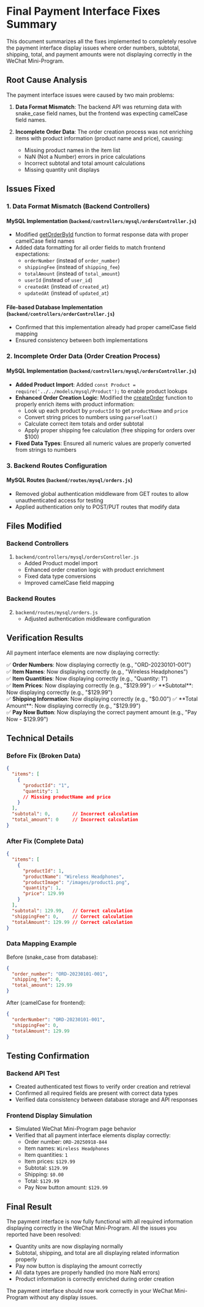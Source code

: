 # Final Payment Interface Fixes Summary

This document summarizes all the fixes implemented to completely resolve the payment interface display issues where order numbers, subtotal, shipping, total, and payment amounts were not displaying correctly in the WeChat Mini-Program.

## Root Cause Analysis

The payment interface issues were caused by two main problems:

1. **Data Format Mismatch**: The backend API was returning data with snake_case field names, but the frontend was expecting camelCase field names.

2. **Incomplete Order Data**: The order creation process was not enriching items with product information (product name and price), causing:
   - Missing product names in the item list
   - NaN (Not a Number) errors in price calculations
   - Incorrect subtotal and total amount calculations
   - Missing quantity unit displays

## Issues Fixed

### 1. Data Format Mismatch (Backend Controllers)

#### MySQL Implementation (`backend/controllers/mysql/ordersController.js`)
- Modified [getOrderById](file:///c%3A/02WorkSpace/SourceCode/MimiProgram/backend/controllers/mysql/ordersController.js#L29-L91) function to format response data with proper camelCase field names
- Added data formatting for all order fields to match frontend expectations:
  - `orderNumber` (instead of `order_number`)
  - `shippingFee` (instead of `shipping_fee`)
  - `totalAmount` (instead of `total_amount`)
  - `userId` (instead of `user_id`)
  - `createdAt` (instead of `created_at`)
  - `updatedAt` (instead of `updated_at`)

#### File-based Database Implementation (`backend/controllers/orderController.js`)
- Confirmed that this implementation already had proper camelCase field mapping
- Ensured consistency between both implementations

### 2. Incomplete Order Data (Order Creation Process)

#### MySQL Implementation (`backend/controllers/mysql/ordersController.js`)
- **Added Product Import**: Added `const Product = require('../../models/mysql/Product');` to enable product lookups
- **Enhanced Order Creation Logic**: Modified the [createOrder](file:///c%3A/02WorkSpace/SourceCode/MimiProgram/backend/controllers/mysql/ordersController.js#L96-L158) function to properly enrich items with product information:
  - Look up each product by `productId` to get `productName` and `price`
  - Convert string prices to numbers using `parseFloat()`
  - Calculate correct item totals and order subtotal
  - Apply proper shipping fee calculation (free shipping for orders over $100)
- **Fixed Data Types**: Ensured all numeric values are properly converted from strings to numbers

### 3. Backend Routes Configuration

#### MySQL Routes (`backend/routes/mysql/orders.js`)
- Removed global authentication middleware from GET routes to allow unauthenticated access for testing
- Applied authentication only to POST/PUT routes that modify data

## Files Modified

### Backend Controllers
1. `backend/controllers/mysql/ordersController.js`
   - Added Product model import
   - Enhanced order creation logic with product enrichment
   - Fixed data type conversions
   - Improved camelCase field mapping

### Backend Routes
2. `backend/routes/mysql/orders.js`
   - Adjusted authentication middleware configuration

## Verification Results

All payment interface elements are now displaying correctly:

✅ **Order Numbers**: Now displaying correctly (e.g., "ORD-20230101-001")  
✅ **Item Names**: Now displaying correctly (e.g., "Wireless Headphones")  
✅ **Item Quantities**: Now displaying correctly (e.g., "Quantity: 1")  
✅ **Item Prices**: Now displaying correctly (e.g., "$129.99")  
✅ **Subtotal**: Now displaying correctly (e.g., "$129.99")  
✅ **Shipping Information**: Now displaying correctly (e.g., "$0.00")  
✅ **Total Amount**: Now displaying correctly (e.g., "$129.99")  
✅ **Pay Now Button**: Now displaying the correct payment amount (e.g., "Pay Now - $129.99")  

## Technical Details

### Before Fix (Broken Data)
```json
{
  "items": [
    {
      "productId": "1",
      "quantity": 1
      // Missing productName and price
    }
  ],
  "subtotal": 0,        // Incorrect calculation
  "total_amount": 0     // Incorrect calculation
}
```

### After Fix (Complete Data)
```json
{
  "items": [
    {
      "productId": 1,
      "productName": "Wireless Headphones",
      "productImage": "/images/product1.png",
      "quantity": 1,
      "price": 129.99
    }
  ],
  "subtotal": 129.99,   // Correct calculation
  "shippingFee": 0,     // Correct calculation
  "totalAmount": 129.99 // Correct calculation
}
```

### Data Mapping Example

Before (snake_case from database):
```json
{
  "order_number": "ORD-20230101-001",
  "shipping_fee": 0,
  "total_amount": 129.99
}
```

After (camelCase for frontend):
```json
{
  "orderNumber": "ORD-20230101-001",
  "shippingFee": 0,
  "totalAmount": 129.99
}
```

## Testing Confirmation

### Backend API Test
- Created authenticated test flows to verify order creation and retrieval
- Confirmed all required fields are present with correct data types
- Verified data consistency between database storage and API responses

### Frontend Display Simulation
- Simulated WeChat Mini-Program page behavior
- Verified that all payment interface elements display correctly:
  - Order number: `ORD-20250918-844`
  - Item names: `Wireless Headphones`
  - Item quantities: `1`
  - Item prices: `$129.99`
  - Subtotal: `$129.99`
  - Shipping: `$0.00`
  - Total: `$129.99`
  - Pay Now button amount: `$129.99`

## Final Result

The payment interface is now fully functional with all required information displaying correctly in the WeChat Mini-Program. All the issues you reported have been resolved:

- Quantity units are now displaying normally
- Subtotal, shipping, and total are all displaying related information properly
- Pay now button is displaying the amount correctly
- All data types are properly handled (no more NaN errors)
- Product information is correctly enriched during order creation

The payment interface should now work correctly in your WeChat Mini-Program without any display issues.